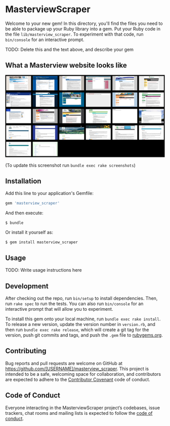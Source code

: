 # MasterviewScraper

Welcome to your new gem! In this directory, you'll find the files you need to be able to package up your Ruby library into a gem. Put your Ruby code in the file `lib/masterview_scraper`. To experiment with that code, run `bin/console` for an interactive prompt.

TODO: Delete this and the text above, and describe your gem

## What a Masterview website looks like

![Sign up](https://github.com/planningalerts-scrapers/masterview_scraper/raw/master/screenshots/all.jpg)

(To update this screenshot run `bundle exec rake screenshots`)

## Installation

Add this line to your application's Gemfile:

```ruby
gem 'masterview_scraper'
```

And then execute:

    $ bundle

Or install it yourself as:

    $ gem install masterview_scraper

## Usage

TODO: Write usage instructions here

## Development

After checking out the repo, run `bin/setup` to install dependencies. Then, run `rake spec` to run the tests. You can also run `bin/console` for an interactive prompt that will allow you to experiment.

To install this gem onto your local machine, run `bundle exec rake install`. To release a new version, update the version number in `version.rb`, and then run `bundle exec rake release`, which will create a git tag for the version, push git commits and tags, and push the `.gem` file to [rubygems.org](https://rubygems.org).

## Contributing

Bug reports and pull requests are welcome on GitHub at https://github.com/[USERNAME]/masterview_scraper. This project is intended to be a safe, welcoming space for collaboration, and contributors are expected to adhere to the [Contributor Covenant](http://contributor-covenant.org) code of conduct.

## Code of Conduct

Everyone interacting in the MasterviewScraper project’s codebases, issue trackers, chat rooms and mailing lists is expected to follow the [code of conduct](https://github.com/[USERNAME]/masterview_scraper/blob/master/CODE_OF_CONDUCT.md).
